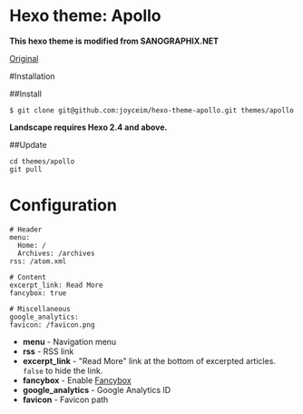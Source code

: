 Hexo theme: Apollo
=================

**This hexo theme is modified from SANOGRAPHIX.NET**

[Original](https://github.com/sanographix/tumblr/tree/master/apollo)


#Installation

##Install

    $ git clone git@github.com:joyceim/hexo-theme-apollo.git themes/apollo

**Landscape requires Hexo 2.4 and above.**

##Update

    cd themes/apollo
    git pull

# Configuration

    # Header
    menu:
      Home: /
      Archives: /archives
    rss: /atom.xml
    
    # Content
    excerpt_link: Read More
    fancybox: true
    
    # Miscellaneous
    google_analytics:
    favicon: /favicon.png

- **menu** - Navigation menu
- **rss** - RSS link
- **excerpt_link** - "Read More" link at the bottom of excerpted articles. `false` to hide the link.
- **fancybox** - Enable [Fancybox](http://fancyapps.com/fancybox/)
- **google_analytics** - Google Analytics ID
- **favicon** - Favicon path